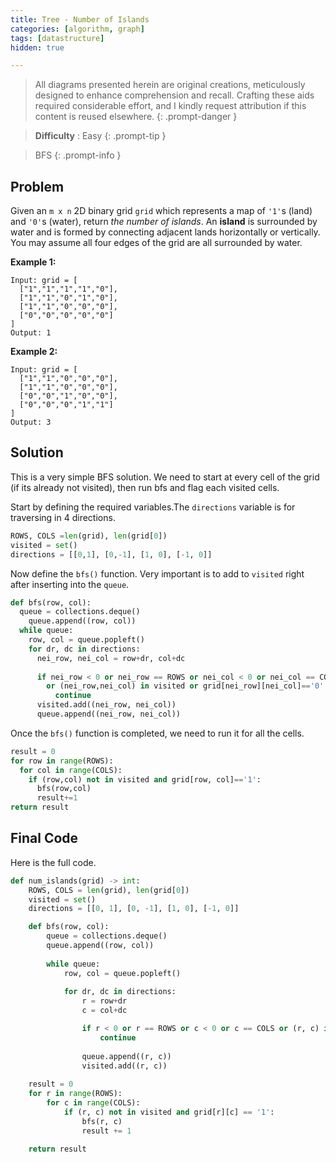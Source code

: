 ```yaml
---
title: Tree - Number of Islands
categories: [algorithm, graph]
tags: [datastructure]
hidden: true

---
```


> All diagrams presented herein are original creations, meticulously designed to enhance comprehension and recall. Crafting these aids required considerable effort, and I kindly request attribution if this content is reused elsewhere.
{: .prompt-danger }

> **Difficulty** :  Easy
{: .prompt-tip }

> BFS
{: .prompt-info }

## Problem

Given an `m x n` 2D binary grid `grid` which represents a map of `'1'`s (land) and `'0'`s (water), return *the number of islands*. An **island** is surrounded by water and is formed by connecting adjacent lands horizontally or vertically. You may assume all four edges of the grid are all surrounded by water.

**Example 1:**

```
Input: grid = [
  ["1","1","1","1","0"],
  ["1","1","0","1","0"],
  ["1","1","0","0","0"],
  ["0","0","0","0","0"]
]
Output: 1
```

**Example 2:**

```
Input: grid = [
  ["1","1","0","0","0"],
  ["1","1","0","0","0"],
  ["0","0","1","0","0"],
  ["0","0","0","1","1"]
]
Output: 3
```

## Solution

This is a very simple BFS solution. We need to start at every cell of the grid (if its already not visited), then run bfs and flag each visited cells.

Start by defining the required variables.The `directions` variable is for traversing in 4 directions.

```python
ROWS, COLS =len(grid), len(grid[0])
visited = set()
directions = [[0,1], [0,-1], [1, 0], [-1, 0]]
```

Now define the `bfs()` function. Very important is to add to `visited` right after inserting into the `queue`.

```python
def bfs(row, col):
  queue = collections.deque()
	queue.append((row, col))
  while queue:
    row, col = queue.popleft()
    for dr, dc in directions:
      nei_row, nei_col = row+dr, col+dc
      
      if nei_row < 0 or nei_row == ROWS or nei_col < 0 or nei_col == COLS:
        or (nei_row,nei_col) in visited or grid[nei_row][nei_col]=='0':
          continue
      visited.add((nei_row, nei_col))
      queue.append((nei_row, nei_col))
```

Once the `bfs()` function is completed, we need to run it for all the cells.

```python
result = 0
for row in range(ROWS):
  for col in range(COLS):
    if (row,col) not in visited and grid[row, col]=='1':
      bfs(row,col)
      result+=1
return result
```

## Final Code

Here is the full code.

```python
def num_islands(grid) -> int:
    ROWS, COLS = len(grid), len(grid[0])
    visited = set()
    directions = [[0, 1], [0, -1], [1, 0], [-1, 0]]

    def bfs(row, col):
        queue = collections.deque()
        queue.append((row, col))
        
        while queue:               
            row, col = queue.popleft()
                
            for dr, dc in directions:
                r = row+dr
                c = col+dc

                if r < 0 or r == ROWS or c < 0 or c == COLS or (r, c) in visited or grid[r][c] == '0':
                    continue
                
                queue.append((r, c))
                visited.add((r, c))
    
    result = 0
    for r in range(ROWS):
        for c in range(COLS):
            if (r, c) not in visited and grid[r][c] == '1':
                bfs(r, c)
                result += 1

    return result

```



